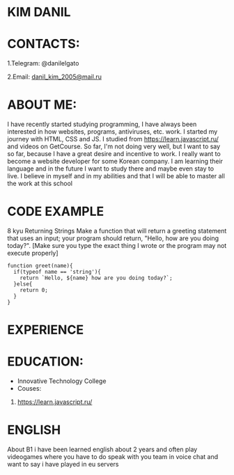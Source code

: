 KIM DANIL
====
# CONTACTS:

1.Telegram: @danilelgato

2.Email: danil_kim_2005@mail.ru
# ABOUT ME:
I have recently started studying programming, I have always been interested in how websites, programs, antiviruses, etc. work. I started my journey with HTML, CSS and JS. I studied from https://learn.javascript.ru/ and videos on GetCourse. So far, I'm not doing very well, but I want to say so far, because I have a great desire and incentive to work. I really want to become a website developer for some Korean company. I am learning their language and in the future I want to study there and maybe even stay to live. I believe in myself and in my abilities and that I will be able to master all the work at this school
# CODE EXAMPLE
8 kyu Returning Strings
Make a function that will return a greeting statement that uses an input; your program should return, "Hello, <name> how are you doing today?".
[Make sure you type the exact thing I wrote or the program may not execute properly]
```
function greet(name){
  if(typeof name == 'string'){
    return `Hello, ${name} how are you doing today?`;
  }else{
    return 0;
  }
}
```
# EXPERIENCE

# EDUCATION:
* Innovative Technology College
* Couses:
1. https://learn.javascript.ru/ 
# ENGLISH
About B1 i have been learned english about 2 years and often play videogames where you have to do speak with you team in voice chat and want to say i have played in eu servers
